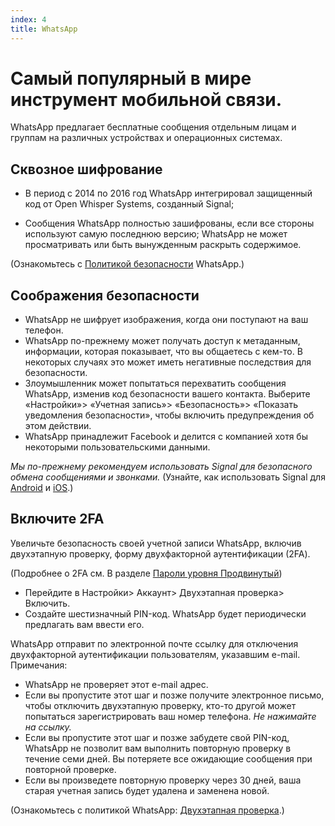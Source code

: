 ```yaml
---
index: 4
title: WhatsApp
---
```

# Самый популярный в мире инструмент мобильной связи.

WhatsApp предлагает бесплатные сообщения отдельным лицам и группам на различных устройствах и операционных системах.

## Сквозное шифрование

*   В период с 2014 по 2016 год WhatsApp интегрировал защищенный код от Open Whisper Systems, созданный Signal;

*   Сообщения WhatsApp полностью зашифрованы, если все стороны используют самую последнюю версию; WhatsApp не может просматривать или быть вынужденным раскрыть содержимое.

(Ознакомьтесь с [Политикой безопасности](https://www.whatsapp.com/security/) WhatsApp.)

## Соображения безопасности

*   WhatsApp не шифрует изображения, когда они поступают на ваш телефон.
*   WhatsApp по-прежнему может получать доступ к метаданным, информации, которая показывает, что вы общаетесь с кем-то. В некоторых случаях это может иметь негативные последствия для безопасности.
*   Злоумышленник может попытаться перехватить сообщения WhatsApp, изменив код безопасности вашего контакта. Выберите «Настройки»> «Учетная запись»> «Безопасность»> «Показать уведомления безопасности», чтобы включить предупреждения об этом действии.
*   WhatsApp принадлежит Facebook и делится с компанией хотя бы некоторыми пользовательскими данными.

*Мы по-прежнему рекомендуем использовать Signal для безопасного обмена сообщениями и звонками.* (Узнайте, как использовать Signal для [Android](umbrella://tools/messaging/s_signal-for-android.md) и [iOS](umbrella://tools/messaging/s_signal-for-ios.md).)

## Включите 2FA

Увеличьте безопасность своей учетной записи WhatsApp, включив двухэтапную проверку, форму двухфакторной аутентификации (2FA).

(Подробнее о 2FA см. В разделе [Пароли уровня Продвинутый](umbrella://information/passwords/advanced))

*   Перейдите в Настройки> Аккаунт> Двухэтапная проверка> Включить.
*   Создайте шестизначный PIN-код. WhatsApp будет периодически предлагать вам ввести его.

WhatsApp отправит по электронной почте ссылку для отключения двухфакторной аутентификации пользователям, указавшим e-mail. Примечания:

*   WhatsApp не проверяет этот e-mail адрес.
*   Если вы пропустите этот шаг и позже получите электронное письмо, чтобы отключить двухэтапную проверку, кто-то другой может попытаться зарегистрировать ваш номер телефона. *Не нажимайте на ссылку.*
*   Если вы пропустите этот шаг и позже забудете свой PIN-код, WhatsApp не позволит вам выполнить повторную проверку в течение семи дней. Вы потеряете все ожидающие сообщения при повторной проверке.
*   Если вы произведете повторную проверку через 30 дней, ваша старая учетная запись будет удалена и заменена новой.

(Ознакомьтесь с политикой WhatsApp: [Двухэтапная проверка](https://faq.whatsapp.com/en/general/26000021/?category=5245245).)
